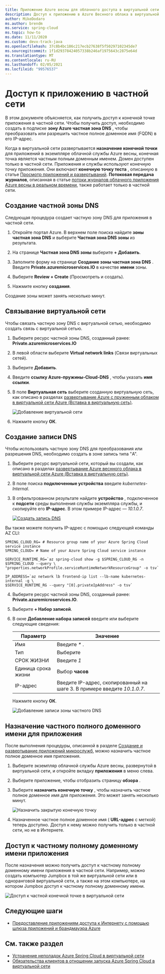 ```yaml
---
title: Приложение Azure весны для облачного доступа в виртуальной сети
description: Доступ к приложению в Azure Веснного облака в виртуальной сети.
author: MikeDodaro
ms.author: brendm
ms.service: spring-cloud
ms.topic: how-to
ms.date: 11/11/2020
ms.custom: devx-track-java
ms.openlocfilehash: 37c8b4bc186c217ecb27638f5f50297102345de7
ms.sourcegitcommit: 1f1d29378424057338b246af1975643c2875e64d
ms.translationtype: MT
ms.contentlocale: ru-RU
ms.lasthandoff: 02/05/2021
ms.locfileid: "99576537"
---
```

# <a name="access-your-application-in-a-private-network"></a>Доступ к приложению в частной сети

В этом документе объясняется, как получить доступ к конечной точке приложения в частной сети.  Чтобы получить доступ, необходимо создать в подписке **зону Azure частная зона DNS** , чтобы преобразовать или разрешить частное полное доменное имя (FQDN) в его IP-адрес.

Когда в виртуальной сети развертывается **назначение конечной точки** для приложений в экземпляре облачной службы Azure весны, конечная точка является частным полным доменным именем. Домен доступен только в частной сети. Приложения и службы используют конечную точку приложения. Они включают **конечную точку теста** , описанную в статье [Просмотр приложений и развертываний](spring-cloud-howto-staging-environment.md#view-apps-and-deployments). **Потоковая передача журналов**, описанная в статье [потоки журналов облачного приложения Azure весны в реальном времени](spring-cloud-howto-log-streaming.md), также работает только в частной сети.

## <a name="create-a-private-dns-zone"></a>Создание частной зоны DNS

Следующая процедура создает частную зону DNS для приложения в частной сети.

1. Откройте портал Azure. В верхнем поле поиска найдите **зоны частная зона DNS** и выберите **Частная зона DNS зоны** из результата.

2. На странице **Частная зона DNS зоны** выберите **+ Добавить**.

3. Заполните форму на странице **Создание зоны частная зона DNS** . Введите **<span>Private.azuremicroservices.IO</span>** в качестве **имени** зоны.

4. Выберите **Review + Create** (Просмотреть и создать).

5. Нажмите кнопку **создания**.

Создание зоны может занять несколько минут.

## <a name="link-the-virtual-network"></a>Связывание виртуальной сети

Чтобы связать частную зону DNS с виртуальной сетью, необходимо создать связь с виртуальной сетью.

1. Выберите ресурс частной зоны DNS, созданный ранее: **<span>Private.azuremicroservices.IO</span>** 

2. В левой области выберите **Virtual network links** (Связи виртуальных сетей).

3. Выберите **Добавить**.

4. Введите **ссылку Azure-пружины-Cloud-DNS** , чтобы указать **имя ссылки**.

5. В поле **Виртуальная сеть** выберите созданную виртуальную сеть, как описано в разделах [развертывание Azure с пружинным облаком в виртуальной сети Azure (Вставка в виртуальную сеть)](spring-cloud-tutorial-deploy-in-azure-virtual-network.md).

    ![Добавление виртуальной сети](media/spring-cloud-access-app-vnet/add-virtual-network-link.png)

6. Нажмите кнопку **ОК**.

## <a name="create-dns-record"></a>Создание записи DNS

Чтобы использовать частную зону DNS для преобразования или разрешения DNS, необходимо создать в зоне запись типа "A".

1. Выберите ресурс виртуальной сети, который вы создали, как описано в разделах [развертывание Azure веснного облака в виртуальной сети Azure (Вставка в виртуальную сеть)](spring-cloud-tutorial-deploy-in-azure-virtual-network.md).

2. В поле поиска **подключенные устройства** введите *kubernetes-Internal*.

3. В отфильтрованном результате найдите **устройство** , подключенное к **подсети** среды выполнения службы экземпляра службы, и скопируйте его **IP-адрес**. В этом примере IP-адрес — *10.1.0.7*.

    [![Создать запись ](media/spring-cloud-access-app-vnet/create-dns-record.png) DNS](media/spring-cloud-access-app-vnet/create-dns-record.png)

Вы также можете получить IP-адрес с помощью следующей команды AZ CLI:

```azurecli
SPRING_CLOUD_RG= # Resource group name of your Azure Spring Cloud service instance
SPRING_CLOUD= # Name of your Azure Spring Cloud service instance

SERVICE_RUNTIME_RG=`az spring-cloud show -g $SPRING_CLOUD_RG -n $SPRING_CLOUD --query \
"properties.networkProfile.serviceRuntimeNetworkResourceGroup" -o tsv`

IP_ADDRESS=`az network lb frontend-ip list --lb-name kubernetes-internal -g \
$SERVICE_RUNTIME_RG --query "[0].privateIpAddress" -o tsv`
```

4. Выберите ресурс частной зоны DNS, созданный ранее: **<span>Private.azuremicroservices.IO</span>**.

5. Выберите **+ Набор записей**.

6. В окне **Добавление набора записей** введите или выберите следующие сведения:

    |Параметр     |Значение                                                                      |
    |------------|---------------------------------------------------------------------------|
    |Имя        |Введите *\** .                                                                 |
    |Тип        |Выберите                                                                |
    |СРОК ЖИЗНИ         |Введите *1*                                                                  |
    |Единица срока жизни    |Выбор **часов**                                                           |
    |IP-адрес  |Введите IP-адрес, скопированный на шаге 3. В примере введите *10.1.0.7*.    |

    Нажмите кнопку **ОК**.

    ![Добавление записи зоны частного DNS](media/spring-cloud-access-app-vnet/private-dns-zone-add-record.png)

## <a name="assign-private-fqdn-for-your-application"></a>Назначение частного полного доменного имени для приложения

После выполнения процедуры, описанной в разделе [Создание и развертывание приложений микрослужб](spring-cloud-tutorial-deploy-in-azure-virtual-network.md), можно назначить частное полное доменное имя приложения.

1. Выберите экземпляр облачной службы Azure весны, развернутой в виртуальной сети, и откройте вкладку **приложения** в меню слева.

2. Выберите приложение, чтобы отобразить страницу **обзора** .

3. Выберите **назначить конечную точку** , чтобы назначить частное полное доменное имя для приложения. Это может занять несколько минут.

    ![Назначить закрытую конечную точку](media/spring-cloud-access-app-vnet/assign-private-endpoint.png)

4. Назначенное частное полное доменное имя ( **URL-адрес** с меткой) теперь доступно. Доступ к нему можно получить только в частной сети, но не в Интернете.

## <a name="access-application-private-fqdn"></a>Доступ к частному полному доменному имени приложения

После назначения можно получить доступ к частному полному доменному имени приложения в частной сети. Например, можно создать компьютер Jumpbox в той же виртуальной сети или в одноранговой виртуальной сети, а также на этом компьютере, на котором Jumpbox доступ к частному полному доменному имени.

![Доступ к частной конечной точке в виртуальной сети](media/spring-cloud-access-app-vnet/access-private-endpoint.png)

## <a name="next-steps"></a>Следующие шаги

- [Предоставление приложениям доступа к Интернету с помощью шлюза приложений и брандмауэра Azure](spring-cloud-expose-apps-gateway-azure-firewall.md)

## <a name="see-also"></a>См. также раздел

- [Устранение неполадок Azure Spring Cloud в виртуальной сети](spring-cloud-troubleshooting-vnet.md)
- [Обязательства клиентов в отношении запуска Azure Spring Cloud в виртуальной сети](spring-cloud-vnet-customer-responsibilities.md)